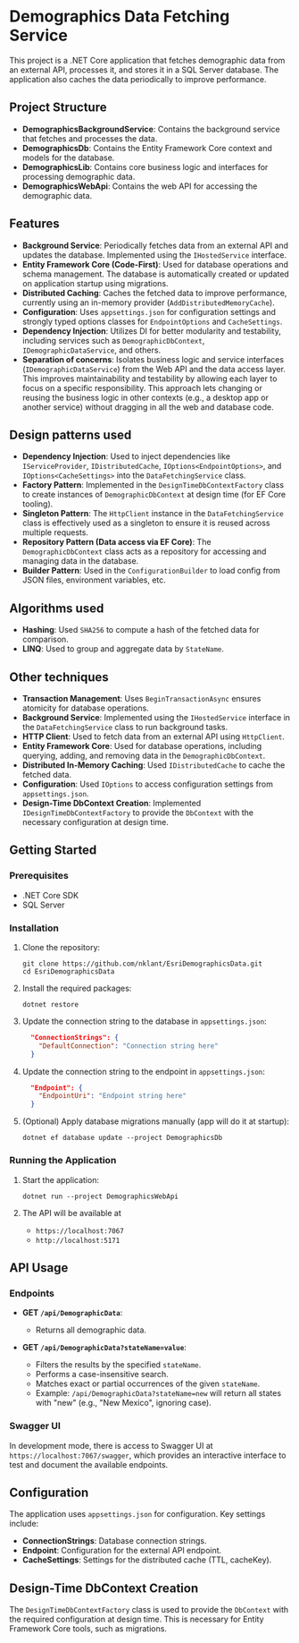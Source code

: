 # Demographics Data Fetching Service

This project is a .NET Core application that fetches demographic data from an external API, processes it, and stores it in a SQL Server database. The application also caches the data periodically to improve performance. 

## Project Structure

- **DemographicsBackgroundService**: Contains the background service that fetches and processes the data.
- **DemographicsDb**: Contains the Entity Framework Core context and models for the database.
- **DemographicsLib**: Contains core business logic and interfaces for processing demographic data.
- **DemographicsWebApi**: Contains the web API for accessing the demographic data.

## Features

- **Background Service**: Periodically fetches data from an external API and updates the database. Implemented using the `IHostedService` interface.
- **Entity Framework Core (Code-First)**: Used for database operations and schema management. The database is automatically created or updated on application startup using migrations.
- **Distributed Caching**: Caches the fetched data to improve performance, currently using an in-memory provider (`AddDistributedMemoryCache`).
- **Configuration**: Uses `appsettings.json` for configuration settings and strongly typed options classes for `EndpointOptions` and `CacheSettings`.
- **Dependency Injection**: Utilizes DI for better modularity and testability, including services such as `DemographicDbContext`, `IDemographicDataService`, and others.
- **Separation of concerns**: Isolates business logic and service interfaces (`IDemographicDataService`) from the Web API and the data access layer. This improves maintainability and testability by allowing each layer to focus on a specific responsibility. This approach lets changing or reusing the business logic in other contexts (e.g., a desktop app or another service) without dragging in all the web and database code.

## Design patterns used

- **Dependency Injection**: Used to inject dependencies like `IServiceProvider`, `IDistributedCache`, `IOptions<EndpointOptions>`, and `IOptions<CacheSettings>` into the `DataFetchingService` class.
- **Factory Pattern**: Implemented in the `DesignTimeDbContextFactory` class to create instances of `DemographicDbContext` at design time (for EF Core tooling).
- **Singleton Pattern**: The `HttpClient` instance in the `DataFetchingService` class is effectively used as a singleton to ensure it is reused across multiple requests.
- **Repository Pattern (Data access via EF Core)**: The `DemographicDbContext` class acts as a repository for accessing and managing data in the database.
- **Builder Pattern**: Used in the `ConfigurationBuilder` to load config from JSON files, environment variables, etc.

## Algorithms used
- **Hashing**: Used `SHA256` to compute a hash of the fetched data for comparison.
- **LINQ**: Used to group and aggregate data by `StateName`.

## Other techniques
- **Transaction Management**: Uses `BeginTransactionAsync` ensures atomicity for database operations.
- **Background Service**: Implemented using the `IHostedService` interface in the `DataFetchingService` class to run background tasks.
- **HTTP Client**: Used to fetch data from an external API using `HttpClient`.
- **Entity Framework Core**: Used for database operations, including querying, adding, and removing data in the `DemographicDbContext`.
- **Distributed In-Memory Caching**: Used `IDistributedCache` to cache the fetched data.
- **Configuration**: Used `IOptions` to access configuration settings from `appsettings.json`.
- **Design-Time DbContext Creation**: Implemented `IDesignTimeDbContextFactory` to provide the `DbContext` with the necessary configuration at design time.

## Getting Started

### Prerequisites

- .NET Core SDK
- SQL Server

### Installation

1. Clone the repository:
    ```shell
    git clone https://github.com/nklant/EsriDemographicsData.git
    cd EsriDemographicsData
    ```

2. Install the required packages:
    ```shell
    dotnet restore
    ```

3. Update the connection string to the database in `appsettings.json`:
    ```json
      "ConnectionStrings": {
        "DefaultConnection": "Connection string here"
      }
    ```

4. Update the connection string to the endpoint in `appsettings.json`:
    ```json
      "Endpoint": {
        "EndpointUri": "Endpoint string here"
      }
    ```

5. (Optional) Apply database migrations manually (app will do it at startup):
    ```shell
    dotnet ef database update --project DemographicsDb
    ```

### Running the Application

1. Start the application:
    ```shell
    dotnet run --project DemographicsWebApi
    ```

2. The API will be available at
   - `https://localhost:7067`
   - `http://localhost:5171`

## API Usage

### Endpoints

- **GET `/api/DemographicData`**: 
  - Returns all demographic data.

- **GET `/api/DemographicData?stateName=value`**: 
  - Filters the results by the specified `stateName`.
  - Performs a case-insensitive search.
  - Matches exact or partial occurrences of the given `stateName`.
  - Example: `/api/DemographicData?stateName=new` will return all states with "new" (e.g., "New Mexico", ignoring case).

### Swagger UI

In development mode, there is access to Swagger UI at `https://localhost:7067/swagger`, which provides an interactive interface to test and document the available endpoints.

## Configuration

The application uses `appsettings.json` for configuration. Key settings include:

- **ConnectionStrings**: Database connection strings.
- **Endpoint**: Configuration for the external API endpoint.
- **CacheSettings**: Settings for the distributed cache (TTL, cacheKey).

## Design-Time DbContext Creation

The `DesignTimeDbContextFactory` class is used to provide the `DbContext` with the required configuration at design time. This is necessary for Entity Framework Core tools, such as migrations.
